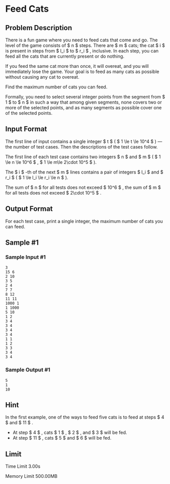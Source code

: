 # Feed Cats

## Problem Description

There is a fun game where you need to feed cats that come and go. The level of the game consists of $ n $ steps. There are $ m $ cats; the cat $ i $ is present in steps from $ l_i $ to $ r_i $ , inclusive. In each step, you can feed all the cats that are currently present or do nothing.

If you feed the same cat more than once, it will overeat, and you will immediately lose the game. Your goal is to feed as many cats as possible without causing any cat to overeat.

Find the maximum number of cats you can feed.

Formally, you need to select several integer points from the segment from $ 1 $ to $ n $ in such a way that among given segments, none covers two or more of the selected points, and as many segments as possible cover one of the selected points.

## Input Format

The first line of input contains a single integer $ t $ ( $ 1 \le t \le 10^4 $ ) — the number of test cases. Then the descriptions of the test cases follow.

The first line of each test case contains two integers $ n $ and $ m $ ( $ 1 \le n \le 10^6 $ , $ 1 \le m\le 2\cdot 10^5 $ ).

The $ i $ -th of the next $ m $ lines contains a pair of integers $ l_i $ and $ r_i $ ( $ 1 \le l_i \le r_i \le n $ ).

The sum of $ n $ for all tests does not exceed $ 10^6 $ , the sum of $ m $ for all tests does not exceed $ 2\cdot 10^5 $ .

## Output Format

For each test case, print a single integer, the maximum number of cats you can feed.

## Sample #1

### Sample Input #1

```
3
15 6
2 10
3 5
2 4
7 7
8 12
11 11
1000 1
1 1000
5 10
1 2
3 4
3 4
3 4
3 4
1 1
1 2
3 3
3 4
3 4
```

### Sample Output #1

```
5
1
10
```

## Hint

In the first example, one of the ways to feed five cats is to feed at steps $ 4 $ and $ 11 $ .

- At step $ 4 $ , cats $ 1 $ , $ 2 $ , and $ 3 $ will be fed.
- At step $ 11 $ , cats $ 5 $ and $ 6 $ will be fed.

## Limit



Time Limit
3.00s

Memory Limit
500.00MB